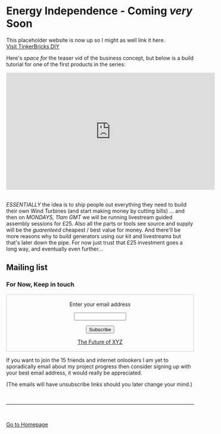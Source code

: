 
# Energy Independence - Coming _very_ Soon

This placeholder website is now up so I might as well link it here. <br/>
<a href="http://tinkerbricks.live/" target="_blank"> Visit TinkerBricks DIY</a>

Here's _space for_ the teaser vid of the business concept, but below is a build tutorial for one of the first products in the series:

<iframe width="560" height="315" src="https://www.youtube-nocookie.com/embed/t9TrUPoevXI?controls=0" title="YouTube video player" frameborder="0" allow="accelerometer; autoplay; clipboard-write; encrypted-media; gyroscope; picture-in-picture" allowfullscreen></iframe>

<br/>
<br/>

_ESSENTIALLY_ the idea is to ship people out everything they need to build their own Wind Turbines (and start making money by cutting bills) ... and then on _MONDAYS, 11am GMT_ we will be running livestream guided assembly sessions for £25. Also all the parts or tools see source and supply will be the _guarenteed_ cheapest / best value for money. And there'll be more reasons why to build generators using our kit and livestreams but that's later down the pipe. For now just trust that £25 investment goes a long way, and eventually even further...

## Mailing list

### For Now, Keep in touch

<form style="border:1px solid #ccc;padding:3px;text-align:center;" action="https://tinyletter.com/nickth" method="post" target="popupwindow" onsubmit="window.open('https://tinyletter.com/nickth', 'popupwindow', 'scrollbars=yes,width=800,height=600');return true"><p><label for="tlemail">Enter your email address</label></p><p><input type="text" style="width:140px" name="email" id="tlemail" /></p><input type="hidden" value="1" name="embed"/><input type="submit" value="Subscribe" /><p><a href="https://tinyletter.com/nickth" target="_blank">The Future of XYZ</a></p></form>

If you want to join the 15 friends and internet onlookers I am yet to sporadically email about my project progress
then consider signing up with your best email address, it would really be appreciated.


(The emails will have unsubscribe links should you later change your mind.)


<br/>

***

<br/>

[Go to Homepage](https://nikipedia.xyz/)